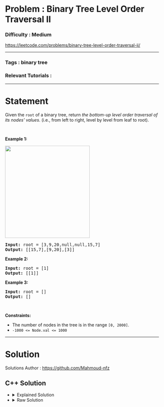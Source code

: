 # Problem : Binary Tree Level Order Traversal II

### Difficulty : **Medium**

https://leetcode.com/problems/binary-tree-level-order-traversal-ii/

---

### Tags : **binary tree**

### Relevant Tutorials :



---

# Statement

<p>Given the <code>root</code> of a binary tree, return <em>the bottom-up level order traversal of its nodes' values</em>. (i.e., from left to right, level by level from leaf to root).</p>

<p>&nbsp;</p>
<p><strong class="example">Example 1:</strong></p>
<img alt="" src="https://assets.leetcode.com/uploads/2021/02/19/tree1.jpg" style="width: 277px; height: 302px;">
<pre><strong>Input:</strong> root = [3,9,20,null,null,15,7]
<strong>Output:</strong> [[15,7],[9,20],[3]]
</pre>

<p><strong class="example">Example 2:</strong></p>

<pre><strong>Input:</strong> root = [1]
<strong>Output:</strong> [[1]]
</pre>

<p><strong class="example">Example 3:</strong></p>

<pre><strong>Input:</strong> root = []
<strong>Output:</strong> []
</pre>

<p>&nbsp;</p>
<p><strong>Constraints:</strong></p>

<ul>
	<li>The number of nodes in the tree is in the range <code>[0, 2000]</code>.</li>
	<li><code>-1000 &lt;= Node.val &lt;= 1000</code></li>
</ul>


---

# Solution 

Solutions Author : https://github.com/Mahmoud-nfz

## C++ Solution

<ul>
<li>

<details>
    <summary>Explained Solution</summary>

```cpp
/**
 * Definition for a binary tree node.
 * struct TreeNode {
 *     int val;
 *     TreeNode *left;
 *     TreeNode *right;
 *     TreeNode() : val(0), left(nullptr), right(nullptr) {}
 *     TreeNode(int x) : val(x), left(nullptr), right(nullptr) {}
 *     TreeNode(int x, TreeNode *left, TreeNode *right) : val(x), left(left), right(right) {}
 * };
 */
class Solution {
public:
    // we solve the inverse problem first and then reverse the outcoming array
    // the inverse problem is https://leetcode.com/problems/binary-tree-level-order-traversal/
    vector<vector<int>> levelOrder(TreeNode* root) {
        // create two vectors to store the current and next level nodes
        vector<TreeNode*> curr , next ;
        // if the root exists, add it to the current level
        if(root)
            curr.push_back(root) ;
        // create a vector of vectors to store the result
        vector<vector<int>> res ;
        // iterate over the current level until it's empty
        while(!curr.empty()){
            // create a temporary vector to store the values of the current level nodes
            vector<int> temp ;
            // iterate over the nodes in the current level
            for(auto elem : curr){
                // if the node has a left child, add it to the next level
                if(elem->left)
                    next.push_back(elem->left) ;
                // if the node has a right child, add it to the next level
                if(elem->right)
                    next.push_back(elem->right) ;
                // add the value of the current node to the temporary vector
                temp.push_back(elem->val) ;
            }
            // update the current level to be the next level
            curr = next ;
            // clear the next level vector
            next = vector<TreeNode*>() ;
            // add the temporary vector to the result vector
            res.push_back(temp) ;
        }
        // reverse the result vector and reverse it
        reverse(res.begin(), res.end()) ;
        return res ;
    }
};

```
</details>
</li>

<li>
<details>
    <summary>Raw Solution</summary>

```cpp
class Solution {
public:
    vector<vector<int>> levelOrder(TreeNode* root) {
        vector<TreeNode*> curr , next ;
        if(root)
            curr.push_back(root) ;
        vector<vector<int>> res ;
        while(!curr.empty()){
            vector<int> temp ;
            for(auto elem : curr){
                if(elem->left)
                    next.push_back(elem->left) ;
                if(elem->right)
                    next.push_back(elem->right) ;
                temp.push_back(elem->val) ;
            }
            curr = next ;
            next = vector<TreeNode*>() ;
            res.push_back(temp) ;
        }
        reverse(res.begin(), res.end()) ;
        return res ;
    }
};
```
</details>
</li>
</ul>
